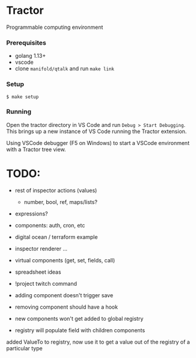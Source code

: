 # Tractor

Programmable computing environment

### Prerequisites
 * golang 1.13+
 * vscode
 * clone `manifold/qtalk` and run `make link`

### Setup
```
$ make setup
```

### Running
Open the tractor directory in VS Code and run `Debug > Start Debugging`. 
This brings up a new instance of VS Code running the Tractor extension.

Using VSCode debugger (F5 on Windows) to start a VSCode environment with a Tractor tree view.


# TODO:
- rest of inspector actions (values)
    - number, bool, ref, maps/lists?
- expressions?
- components: auth, cron, etc
- digital ocean / terraform example
- inspector renderer ... 

- virtual components (get, set, fields, call)

- spreadsheet ideas

- !project twitch command
- adding component doesn't trigger save
- removing component should have a hook
- new components won't get added to global registry
- registry will populate field with children components

added ValueTo to registry,
now use it to get a value out of the registry of a particular type
